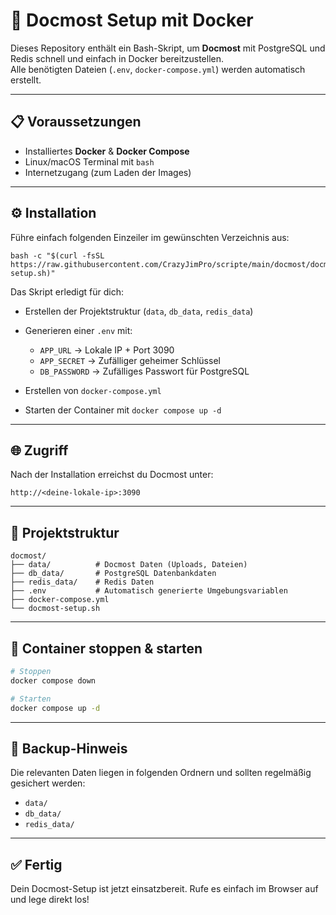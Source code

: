 # 🚀 Docmost Setup mit Docker

Dieses Repository enthält ein Bash-Skript, um **Docmost** mit PostgreSQL und Redis schnell und einfach in Docker bereitzustellen.  
Alle benötigten Dateien (`.env`, `docker-compose.yml`) werden automatisch erstellt.  

---

## 📋 Voraussetzungen

- Installiertes **Docker** & **Docker Compose**
- Linux/macOS Terminal mit `bash`
- Internetzugang (zum Laden der Images)

---

## ⚙️ Installation

Führe einfach folgenden Einzeiler im gewünschten Verzeichnis aus:

```
bash -c "$(curl -fsSL https://raw.githubusercontent.com/CrazyJimPro/scripte/main/docmost/docmost-setup.sh)"
````
Das Skript erledigt für dich:

* Erstellen der Projektstruktur (`data`, `db_data`, `redis_data`)
* Generieren einer `.env` mit:

  * `APP_URL` → Lokale IP + Port 3090
  * `APP_SECRET` → Zufälliger geheimer Schlüssel
  * `DB_PASSWORD` → Zufälliges Passwort für PostgreSQL
* Erstellen von `docker-compose.yml`
* Starten der Container mit `docker compose up -d`

---

## 🌐 Zugriff

Nach der Installation erreichst du Docmost unter:

```
http://<deine-lokale-ip>:3090
```

---

## 📂 Projektstruktur

```
docmost/
├── data/          # Docmost Daten (Uploads, Dateien)
├── db_data/       # PostgreSQL Datenbankdaten
├── redis_data/    # Redis Daten
├── .env           # Automatisch generierte Umgebungsvariablen
├── docker-compose.yml
└── docmost-setup.sh
```

---

## 🛑 Container stoppen & starten

```bash
# Stoppen
docker compose down

# Starten
docker compose up -d
```

---

## 🔄 Backup-Hinweis

Die relevanten Daten liegen in folgenden Ordnern und sollten regelmäßig gesichert werden:

* `data/`
* `db_data/`
* `redis_data/`

---

## ✅ Fertig

Dein Docmost-Setup ist jetzt einsatzbereit.
Rufe es einfach im Browser auf und lege direkt los!

```
